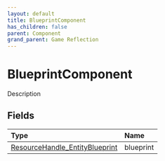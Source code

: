 ```yaml
---
layout: default
title: BlueprintComponent
has_children: false
parent: Component
grand_parent: Game Reflection
---
```

# BlueprintComponent
Description 

## Fields
| Type | Name |
|:-------------|:--------------|
| [ResourceHandle_EntityBlueprint](/game-reflection/components/resource_handle__entity_blueprint.md) | blueprint |
